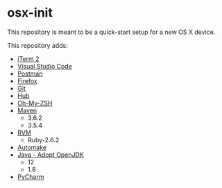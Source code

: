 # osx-init

This repository is meant to be a quick-start setup for a new OS X device.

This repository adds:
* [iTerm 2](https://www.iterm2.com/)
* [Visual Studio Code](https://code.visualstudio.com/)
* [Postman](https://www.getpostman.com/)
* [Firefox](https://www.mozilla.org/firefox/)
* [Git](https://git-scm.com/)
* [Hub](https://hub.github.com/)
* [Oh-My-ZSH](https://ohmyz.sh/)
* [Maven](https://maven.apache.org/)
  * 3.6.2
  * 3.5.4
* [RVM](https://rvm.io/)
  * Ruby-2.6.2
* [Automake](https://www.gnu.org/software/automake/)
* [Java - Adopt OpenJDK](https://adoptopenjdk.net/)
  * 12
  * 1.8
* [PyCharm](https://www.jetbrains.com/pycharm/download/#section=mac)
